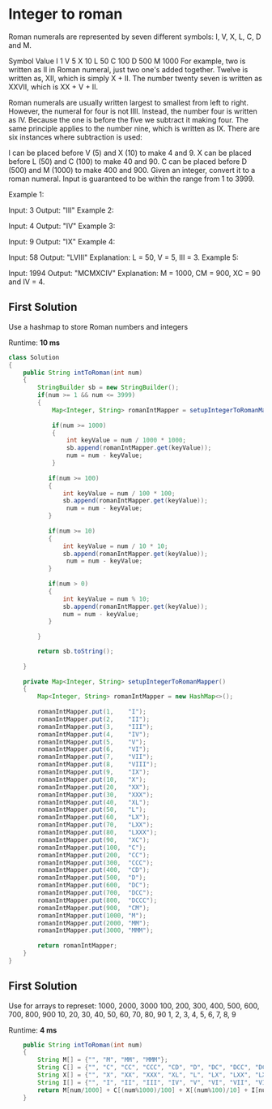 # Integer to roman
Roman numerals are represented by seven different symbols: I, V, X, L, C, D and M.

Symbol       Value
I             1
V             5
X             10
L             50
C             100
D             500
M             1000
For example, two is written as II in Roman numeral, just two one's added together. Twelve is written as, XII, which is simply X + II. The number twenty seven is written as XXVII, which is XX + V + II.

Roman numerals are usually written largest to smallest from left to right. However, the numeral for four is not IIII. Instead, the number four is written as IV. Because the one is before the five we subtract it making four. The same principle applies to the number nine, which is written as IX. There are six instances where subtraction is used:

I can be placed before V (5) and X (10) to make 4 and 9. 
X can be placed before L (50) and C (100) to make 40 and 90. 
C can be placed before D (500) and M (1000) to make 400 and 900.
Given an integer, convert it to a roman numeral. Input is guaranteed to be within the range from 1 to 3999.

Example 1:

Input: 3
Output: "III"
Example 2:

Input: 4
Output: "IV"
Example 3:

Input: 9
Output: "IX"
Example 4:

Input: 58
Output: "LVIII"
Explanation: L = 50, V = 5, III = 3.
Example 5:

Input: 1994
Output: "MCMXCIV"
Explanation: M = 1000, CM = 900, XC = 90 and IV = 4.

## First Solution
Use a hashmap to store Roman numbers and integers

Runtime: **10 ms**

```java
class Solution 
{
    public String intToRoman(int num) 
    {
        StringBuilder sb = new StringBuilder();
        if(num >= 1 && num <= 3999)
        {
            Map<Integer, String> romanIntMapper = setupIntegerToRomanMapper();
            
            if(num >= 1000)
            {
                int keyValue = num / 1000 * 1000;
                sb.append(romanIntMapper.get(keyValue));
                num = num - keyValue;
            }
        
           if(num >= 100)
           {
               int keyValue = num / 100 * 100;
               sb.append(romanIntMapper.get(keyValue));
                num = num - keyValue;
           }
            
           if(num >= 10)
           {
               int keyValue = num / 10 * 10;
               sb.append(romanIntMapper.get(keyValue));
                num = num - keyValue;
           }
            
           if(num > 0)
           {
               int keyValue = num % 10;
               sb.append(romanIntMapper.get(keyValue));
               num = num - keyValue;
           }
            
        }

        return sb.toString();
        
    }
    
    private Map<Integer, String> setupIntegerToRomanMapper()
    {
        Map<Integer, String> romanIntMapper = new HashMap<>();
       
        romanIntMapper.put(1,    "I");
        romanIntMapper.put(2,    "II");
        romanIntMapper.put(3,    "III");
        romanIntMapper.put(4,    "IV");
        romanIntMapper.put(5,    "V");
        romanIntMapper.put(6,    "VI");
        romanIntMapper.put(7,    "VII");
        romanIntMapper.put(8,    "VIII");
        romanIntMapper.put(9,    "IX");
        romanIntMapper.put(10,   "X");
        romanIntMapper.put(20,   "XX");
        romanIntMapper.put(30,   "XXX");
        romanIntMapper.put(40,   "XL");
        romanIntMapper.put(50,   "L");
        romanIntMapper.put(60,   "LX");
        romanIntMapper.put(70,   "LXX");
        romanIntMapper.put(80,   "LXXX");
        romanIntMapper.put(90,   "XC");
        romanIntMapper.put(100,  "C");
        romanIntMapper.put(200,  "CC");
        romanIntMapper.put(300,  "CCC");
        romanIntMapper.put(400,  "CD");
        romanIntMapper.put(500,  "D");
        romanIntMapper.put(600,  "DC");
        romanIntMapper.put(700,  "DCC");
        romanIntMapper.put(800,  "DCCC");
        romanIntMapper.put(900,  "CM");
        romanIntMapper.put(1000, "M");
        romanIntMapper.put(2000, "MM");
        romanIntMapper.put(3000, "MMM");
        
        return romanIntMapper;
    }
}
```

## First Solution
Use for arrays to represet:
1000, 2000, 3000
100, 200, 300, 400, 500, 600, 700, 800, 900
10, 20, 30, 40, 50, 60, 70, 80, 90
1, 2, 3, 4, 5, 6, 7, 8, 9

Runtime: **4 ms**
```java
    public String intToRoman(int num) 
    {
        String M[] = {"", "M", "MM", "MMM"};
        String C[] = {"", "C", "CC", "CCC", "CD", "D", "DC", "DCC", "DCCC", "CM"};
        String X[] = {"", "X", "XX", "XXX", "XL", "L", "LX", "LXX", "LXXX", "XC"};
        String I[] = {"", "I", "II", "III", "IV", "V", "VI", "VII", "VIII", "IX"};
        return M[num/1000] + C[(num%1000)/100] + X[(num%100)/10] + I[num%10];
    }
```
